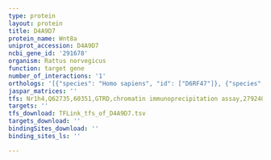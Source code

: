 ```yaml
---
type: protein
layout: protein
title: D4A9D7
protein_name: Wnt8a
uniprot_accession: D4A9D7
ncbi_gene_id: '291678'
organism: Rattus norvegicus
function: target gene
number_of_interactions: '1'
orthologs: '[{"species": "Homo sapiens", "id": ["D6RF47"]}, {"species": "Danio rerio", "id": ["<a href=\"/protein/b8a6b9\">B8A6B9</a>"]}, {"species": "Mus musculus", "id": ["<a href=\"/protein/q64527\">Q64527</a>"]}]'
jaspar_matrices: ''
tfs: Nr1h4,Q62735,60351,GTRD,chromatin immunoprecipitation assay,27924024%5Buid%5D,No
targets: ''
tfs_download: TFLink_tfs_of_D4A9D7.tsv
targets_download: ''
bindingSites_download: ''
binding_sites_ls: ''

---
```

